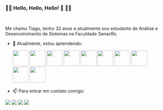 ### 🏳️‍🌈 Hello, Hello, Hello! 👋 🏳️‍🌈
<br>

Me chamo Tiago, tenho 32 anos e atualmente sou estudante de Análise e Desenvolvimento de Sistemas na Faculdade SenacRs.


- 🌱 Atualmente, estou aprendendo:

  <img src="https://cdn.jsdelivr.net/gh/devicons/devicon/icons/python/python-original-wordmark.svg" width="50" height="50"/>
  <img src="https://cdn.jsdelivr.net/gh/devicons/devicon/icons/javascript/javascript-original.svg" width="50" height="50"/>
  <img src="https://cdn.jsdelivr.net/gh/devicons/devicon/icons/css3/css3-original-wordmark.svg" width="50" height="50"/>
  <img src="https://cdn.jsdelivr.net/gh/devicons/devicon/icons/html5/html5-original-wordmark.svg" width="50" height="50"/>
  <img src="https://cdn.jsdelivr.net/gh/devicons/devicon/icons/git/git-original-wordmark.svg" width="50" height="50"/>
  <img src="https://cdn.jsdelivr.net/gh/devicons/devicon/icons/linux/linux-original.svg" width="50" height="50"/>        
  <img src="https://cdn.jsdelivr.net/gh/devicons/devicon/icons/mysql/mysql-original-wordmark.svg" width="50" height="50"/>        
  <img src="https://cdn.jsdelivr.net/gh/devicons/devicon/icons/nodejs/nodejs-original-wordmark.svg" width="50" height="50"/>       
  <img src="https://cdn.jsdelivr.net/gh/devicons/devicon/icons/php/php-original.svg" width="50" height="50"/>        
  <img src="https://cdn.jsdelivr.net/gh/devicons/devicon/icons/microsoftsqlserver/microsoftsqlserver-plain-wordmark.svg" width="50" height="50"/>
          
          
- 📫 Para entrar em contato comigo:

<div>
<a href="https://www.facebook.com/tiventress/" target="_blank"><img loading="lazy" src="https://img.shields.io/badge/Messenger-00B2FF?style=for-the-badge&logo=messenger&logoColor=white" target="_blank"></a>
<a href="https://instagram.com/tiventress" target="_blank"><img loading="lazy" src="https://img.shields.io/badge/-Instagram-%23E4405F?style=for-the-badge&logo=instagram&logoColor=white" target="_blank"></a>
<a href = "mailto:tilara@gmail.com"><img loading="lazy" src="https://img.shields.io/badge/Gmail-D14836?style=for-the-badge&logo=gmail&logoColor=white" target="_blank"></a>
<a href="https://www.linkedin.com/in/tiago-lara-294ab2234" target="_blank"><img loading="lazy" src="https://img.shields.io/badge/-LinkedIn-%230077B5?style=for-the-badge&logo=linkedin&logoColor=white" target="_blank"></a>   
</div>



